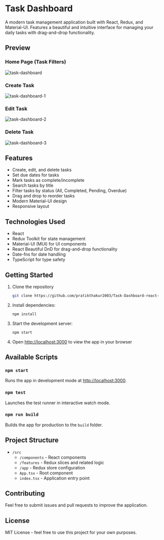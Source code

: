 # Task Dashboard

A modern task management application built with React, Redux, and Material-UI. Features a beautiful and intuitive interface for managing your daily tasks with drag-and-drop functionality.

## Preview
### Home Page (Task Filters)
![task-dashboard](https://github.com/user-attachments/assets/49f44b3e-ed23-4467-9ff6-41d8e91fbfa8)

### Create Task
![task-dashboard-1](https://github.com/user-attachments/assets/b3979630-d1c4-4560-89f4-b48240c85cf7)

### Edit Task
![task-dashboard-2](https://github.com/user-attachments/assets/d6502708-fe23-412e-8067-4c016b42395c)

### Delete Task
![task-dashboard-3](https://github.com/user-attachments/assets/fedefce4-7f3f-4011-a333-1c25803e3e89)


## Features

- Create, edit, and delete tasks
- Set due dates for tasks
- Mark tasks as complete/incomplete
- Search tasks by title
- Filter tasks by status (All, Completed, Pending, Overdue)
- Drag and drop to reorder tasks
- Modern Material-UI design
- Responsive layout

## Technologies Used

- React
- Redux Toolkit for state management
- Material-UI (MUI) for UI components
- React Beautiful DnD for drag-and-drop functionality
- Date-fns for date handling
- TypeScript for type safety

## Getting Started

1. Clone the repository
   ```bash
   git clone https://github.com/pratikthakur2003/Task-Dashboard-react-redux.git
   ```
3. Install dependencies:
   ```bash
   npm install
   ```
4. Start the development server:
   ```bash
   npm start
   ```
5. Open [http://localhost:3000](http://localhost:3000) to view the app in your browser

## Available Scripts

### `npm start`

Runs the app in development mode at [http://localhost:3000](http://localhost:3000).

### `npm test`

Launches the test runner in interactive watch mode.

### `npm run build`

Builds the app for production to the `build` folder.

## Project Structure

- `/src`
  - `/components` - React components
  - `/features` - Redux slices and related logic
  - `/app` - Redux store configuration
  - `App.tsx` - Root component
  - `index.tsx` - Application entry point

## Contributing

Feel free to submit issues and pull requests to improve the application.

## License

MIT License - feel free to use this project for your own purposes.
